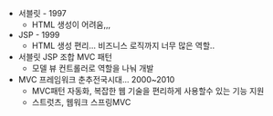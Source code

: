 - 서블릿 - 1997
	- HTML 생성이 어려움,,,
- JSP - 1999
	- HTML 생성 편리... 비즈니스 로직까지 너무 많은 역할..
- 서블릿 JSP 조합 MVC 패턴
	- 모델 뷰 컨트롤러로 역할을 나눠 개발
- MVC 프레임워크 춘추전국시대... 2000~2010
	- MVC패턴 자동화, 복잡한 웹 기술을 편리하게 사용할수 있는 기능 지원
	- 스트럿츠, 웹워크 스프링MVC

